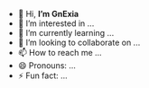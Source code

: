 - 👋 Hi, **I’m GnExia**
- 👀 I’m interested in ...
- 🌱 I’m currently learning ...
- 💞️ I’m looking to collaborate on ...
- 📫 How to reach me ...
- 😄 Pronouns: ...
- ⚡ Fun fact: ...

<!---
NgaiGarrick/NgaiGarrick is a ✨ special ✨ repository because its `README.md` (this file) appears on your GitHub profile.
You can click the Preview link to take a look at your changes.
--->
